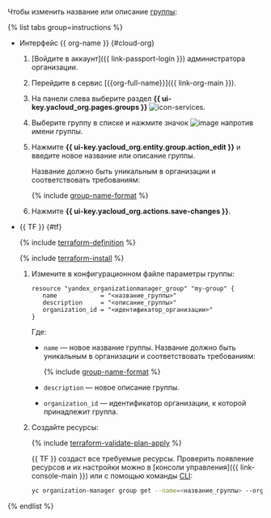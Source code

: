 Чтобы изменить название или описание [группы](../../organization/concepts/groups.md):

{% list tabs group=instructions %}

- Интерфейс {{ org-name }} {#cloud-org}

  1. [Войдите в аккаунт]({{ link-passport-login }}) администратора организации.
  1. Перейдите в сервис [{{org-full-name}}]({{ link-org-main }}).
  1. На панели слева выберите раздел **{{ ui-key.yacloud_org.pages.groups }}** ![icon-services](../../_assets/console-icons/persons.svg).
  1. Выберите группу в списке и нажмите значок ![image](../../_assets/console-icons/ellipsis.svg) напротив имени группы.
  1. Нажмите **{{ ui-key.yacloud_org.entity.group.action_edit }}** и введите новое название или описание группы.

      Название должно быть уникальным в организации и соответствовать требованиям:

      {% include [group-name-format](group-name-format.md) %}

  1. Нажмите **{{ ui-key.yacloud_org.actions.save-changes }}**.

- {{ TF }} {#tf}

  {% include [terraform-definition](../../_tutorials/_tutorials_includes/terraform-definition.md) %}

  {% include [terraform-install](../../_includes/terraform-install.md) %}

  1. Измените в конфигурационном файле параметры группы:

     ```hcl
     resource "yandex_organizationmanager_group" "my-group" {
        name            = "<название_группы>"
        description     = "<описание_группы>"
        organization_id = "<идентификатор_организации>"
     }
     ```

     Где:
     * `name` — новое название группы. Название должно быть уникальным в организации и соответствовать требованиям:

        {% include [group-name-format](group-name-format.md) %}

     * `description` — новое описание группы.
     * `organization_id` — идентификатор организации, к которой принадлежит группа.
  1. Создайте ресурсы:

     {% include [terraform-validate-plan-apply](../../_tutorials/_tutorials_includes/terraform-validate-plan-apply.md) %}

     {{ TF }} создаст все требуемые ресурсы. Проверить появление ресурсов и их настройки можно в [консоли управления]({{ link-console-main }}) или с помощью команды [CLI](../../cli/):

     ```bash
     yc organization-manager group get --name=<название_группы> --organization-id=<идентификатор_организации>
     ```

{% endlist %}